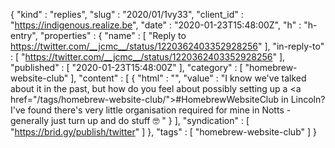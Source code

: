 {
  "kind" : "replies",
  "slug" : "2020/01/1vy33",
  "client_id" : "https://indigenous.realize.be",
  "date" : "2020-01-23T15:48:00Z",
  "h" : "h-entry",
  "properties" : {
    "name" : [ "Reply to https://twitter.com/__jcmc__/status/1220362403352928256" ],
    "in-reply-to" : [ "https://twitter.com/__jcmc__/status/1220362403352928256" ],
    "published" : [ "2020-01-23T15:48:00Z" ],
    "category" : [ "homebrew-website-club" ],
    "content" : [ {
      "html" : "",
      "value" : "I know we've talked about it in the past, but how do you feel about possibly setting up a <a href=\"/tags/homebrew-website-club/\">#HomebrewWebsiteClub</a> in Lincoln? I've found there's very little organisation required for mine in Notts - generally just turn up and do stuff 🤓 "
    } ],
    "syndication" : [ "https://brid.gy/publish/twitter" ]
  },
  "tags" : [ "homebrew-website-club" ]
}
